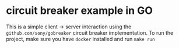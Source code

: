 # circuit breaker example in GO

This is a simple client -> server interaction using the `github.com/sony/gobreaker` circuit breaker implementation.
To run the project, make sure you have `docker` installed and run `make run`